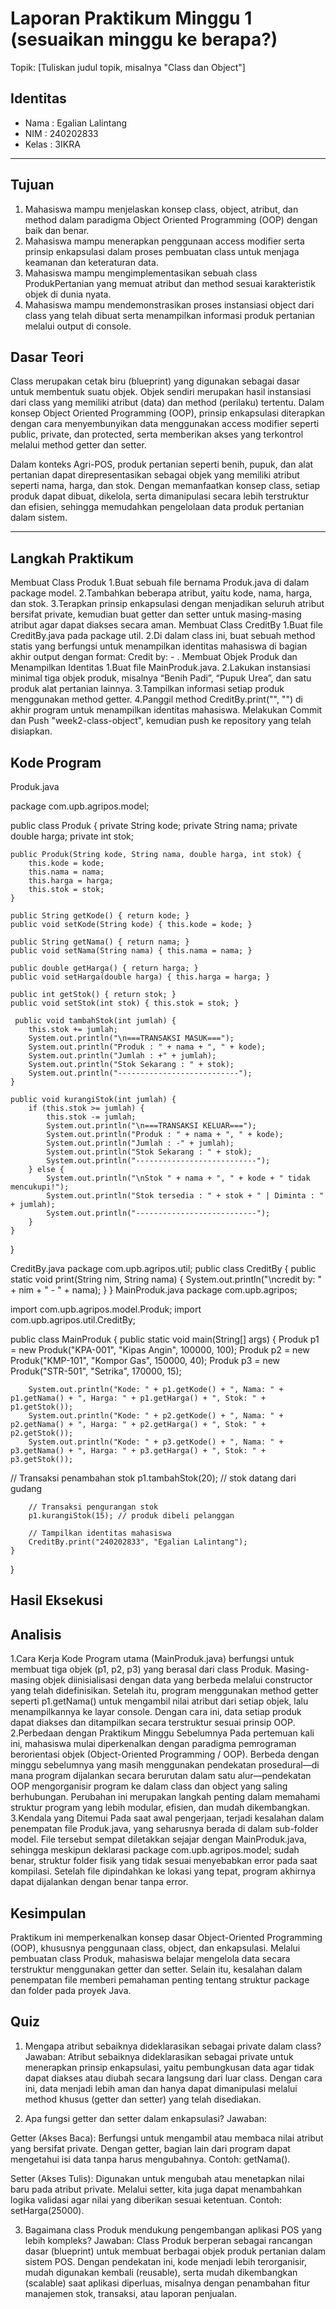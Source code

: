 # Laporan Praktikum Minggu 1 (sesuaikan minggu ke berapa?)
Topik: [Tuliskan judul topik, misalnya "Class dan Object"]

## Identitas
- Nama  : Egalian Lalintang
- NIM   : 240202833
- Kelas : 3IKRA

---

## Tujuan
1. Mahasiswa mampu menjelaskan konsep class, object, atribut, dan method dalam paradigma Object Oriented Programming (OOP) dengan baik dan benar.
2. Mahasiswa mampu menerapkan penggunaan access modifier serta prinsip enkapsulasi dalam proses pembuatan class untuk menjaga keamanan dan keteraturan data.
3. Mahasiswa mampu mengimplementasikan sebuah class ProdukPertanian yang memuat atribut dan method sesuai karakteristik objek di dunia nyata.
4. Mahasiswa mampu mendemonstrasikan proses instansiasi object dari class yang telah dibuat serta menampilkan informasi produk pertanian melalui output di console.
## Dasar Teori
Class merupakan cetak biru (blueprint) yang digunakan sebagai dasar untuk membentuk suatu objek. Objek sendiri merupakan hasil instansiasi dari class yang memiliki atribut (data) dan method (perilaku) tertentu. Dalam konsep Object Oriented Programming (OOP), prinsip enkapsulasi diterapkan dengan cara menyembunyikan data menggunakan access modifier seperti public, private, dan protected, serta memberikan akses yang terkontrol melalui method getter dan setter.

Dalam konteks Agri-POS, produk pertanian seperti benih, pupuk, dan alat pertanian dapat direpresentasikan sebagai objek yang memiliki atribut seperti nama, harga, dan stok. Dengan memanfaatkan konsep class, setiap produk dapat dibuat, dikelola, serta dimanipulasi secara lebih terstruktur dan efisien, sehingga memudahkan pengelolaan data produk pertanian dalam sistem.

---

## Langkah Praktikum
Membuat Class Produk
1.Buat sebuah file bernama Produk.java di dalam package model.
2.Tambahkan beberapa atribut, yaitu kode, nama, harga, dan stok.
3.Terapkan prinsip enkapsulasi dengan menjadikan seluruh atribut bersifat private, kemudian buat getter dan setter untuk masing-masing atribut agar dapat diakses secara aman.
Membuat Class CreditBy
1.Buat file CreditBy.java pada package util.
2.Di dalam class ini, buat sebuah method statis yang berfungsi untuk menampilkan identitas mahasiswa di bagian akhir output dengan format:
Credit by: <NIM> - <Nama>.
Membuat Objek Produk dan Menampilkan Identitas
1.Buat file MainProduk.java.
2.Lakukan instansiasi minimal tiga objek produk, misalnya “Benih Padi”, “Pupuk Urea”, dan satu produk alat pertanian lainnya.
3.Tampilkan informasi setiap produk menggunakan method getter.
4.Panggil method CreditBy.print("<NIM>", "<Nama>") di akhir program untuk menampilkan identitas mahasiswa.
Melakukan Commit dan Push
"week2-class-object", kemudian push ke repository yang telah disiapkan.

## Kode Program
Produk.java

package com.upb.agripos.model;

public class Produk {
    private String kode;
    private String nama;
    private double harga;
    private int stok;

    public Produk(String kode, String nama, double harga, int stok) {
        this.kode = kode;
        this.nama = nama;
        this.harga = harga;
        this.stok = stok;
    }

    public String getKode() { return kode; }
    public void setKode(String kode) { this.kode = kode; }

    public String getNama() { return nama; }
    public void setNama(String nama) { this.nama = nama; }

    public double getHarga() { return harga; }
    public void setHarga(double harga) { this.harga = harga; }

    public int getStok() { return stok; }
    public void setStok(int stok) { this.stok = stok; }

     public void tambahStok(int jumlah) {
        this.stok += jumlah;
        System.out.println("\n===TRANSAKSI MASUK===");
        System.out.println("Produk : " + nama + ", " + kode);
        System.out.println("Jumlah : +" + jumlah);
        System.out.println("Stok Sekarang : " + stok);
        System.out.println("---------------------------");
    }

    public void kurangiStok(int jumlah) {
        if (this.stok >= jumlah) {
            this.stok -= jumlah;
            System.out.println("\n===TRANSAKSI KELUAR===");
            System.out.println("Produk : " + nama + ", " + kode);
            System.out.println("Jumlah : -" + jumlah);
            System.out.println("Stok Sekarang : " + stok);
            System.out.println("---------------------------");
        } else {
            System.out.println("\nStok " + nama + ", " + kode + " tidak mencukupi!");
            System.out.println("Stok tersedia : " + stok + " | Diminta : " + jumlah);
            System.out.println("---------------------------");
        }
    }
}

CreditBy.java
package com.upb.agripos.util;
public class CreditBy {
    public static void print(String nim, String nama) {
        System.out.println("\ncredit by: " + nim + " - " + nama);
    }
}
MainProduk.java
package com.upb.agripos;

import com.upb.agripos.model.Produk;
import com.upb.agripos.util.CreditBy;

public class MainProduk {
    public static void main(String[] args) {
        Produk p1 = new Produk("KPA-001", "Kipas Angin", 100000, 100);
        Produk p2 = new Produk("KMP-101", "Kompor Gas", 150000, 40);
        Produk p3 = new Produk("STR-501", "Setrika", 170000, 15);

        System.out.println("Kode: " + p1.getKode() + ", Nama: " + p1.getNama() + ", Harga: " + p1.getHarga() + ", Stok: " + p1.getStok());
        System.out.println("Kode: " + p2.getKode() + ", Nama: " + p2.getNama() + ", Harga: " + p2.getHarga() + ", Stok: " + p2.getStok());
        System.out.println("Kode: " + p3.getKode() + ", Nama: " + p3.getNama() + ", Harga: " + p3.getHarga() + ", Stok: " + p3.getStok());
  // Transaksi penambahan stok
        p1.tambahStok(20);  // stok datang dari gudang

        // Transaksi pengurangan stok
        p1.kurangiStok(15); // produk dibeli pelanggan
      
        // Tampilkan identitas mahasiswa
        CreditBy.print("240202833", "Egalian Lalintang");
    }
}

## Hasil Eksekusi



## Analisis
1.Cara Kerja Kode
Program utama (MainProduk.java) berfungsi untuk membuat tiga objek (p1, p2, p3) yang berasal dari class Produk.
Masing-masing objek diinisialisasi dengan data yang berbeda melalui constructor yang telah didefinisikan. Setelah itu, program menggunakan method getter seperti p1.getNama() untuk mengambil nilai atribut dari setiap objek, lalu menampilkannya ke layar console.
Dengan cara ini, data setiap produk dapat diakses dan ditampilkan secara terstruktur sesuai prinsip OOP.
2.Perbedaan dengan Praktikum Minggu Sebelumnya
Pada pertemuan kali ini, mahasiswa mulai diperkenalkan dengan paradigma pemrograman berorientasi objek (Object-Oriented Programming / OOP).
Berbeda dengan minggu sebelumnya yang masih menggunakan pendekatan prosedural—di mana program dijalankan secara berurutan dalam satu alur—pendekatan OOP mengorganisir program ke dalam class dan object yang saling berhubungan.
Perubahan ini merupakan langkah penting dalam memahami struktur program yang lebih modular, efisien, dan mudah dikembangkan.
3.Kendala yang Ditemui
Pada saat awal pengerjaan, terjadi kesalahan dalam penempatan file Produk.java, yang seharusnya berada di dalam sub-folder model.
File tersebut sempat diletakkan sejajar dengan MainProduk.java, sehingga meskipun deklarasi package com.upb.agripos.model; sudah benar, struktur folder fisik yang tidak sesuai menyebabkan error pada saat kompilasi.
Setelah file dipindahkan ke lokasi yang tepat, program akhirnya dapat dijalankan dengan benar tanpa error.

## Kesimpulan
Praktikum ini memperkenalkan konsep dasar Object-Oriented Programming (OOP), khususnya penggunaan class, object, dan enkapsulasi.
Melalui pembuatan class Produk, mahasiswa belajar mengelola data secara terstruktur menggunakan getter dan setter.
Selain itu, kesalahan dalam penempatan file memberi pemahaman penting tentang struktur package dan folder pada proyek Java.

## Quiz
1. Mengapa atribut sebaiknya dideklarasikan sebagai private dalam class?
Jawaban:
Atribut sebaiknya dideklarasikan sebagai private untuk menerapkan prinsip enkapsulasi, yaitu pembungkusan data agar tidak dapat diakses atau diubah secara langsung dari luar class. Dengan cara ini, data menjadi lebih aman dan hanya dapat dimanipulasi melalui method khusus (getter dan setter) yang telah disediakan.

2. Apa fungsi getter dan setter dalam enkapsulasi?
Jawaban:

Getter (Akses Baca): Berfungsi untuk mengambil atau membaca nilai atribut yang bersifat private. Dengan getter, bagian lain dari program dapat mengetahui isi data tanpa harus mengubahnya.
Contoh: getNama().

Setter (Akses Tulis): Digunakan untuk mengubah atau menetapkan nilai baru pada atribut private. Melalui setter, kita juga dapat menambahkan logika validasi agar nilai yang diberikan sesuai ketentuan.
Contoh: setHarga(25000).

3. Bagaimana class Produk mendukung pengembangan aplikasi POS yang lebih kompleks?
Jawaban:
Class Produk berperan sebagai rancangan dasar (blueprint) untuk membuat berbagai objek produk pertanian dalam sistem POS. Dengan pendekatan ini, kode menjadi lebih terorganisir, mudah digunakan kembali (reusable), serta mudah dikembangkan (scalable) saat aplikasi diperluas, misalnya dengan penambahan fitur manajemen stok, transaksi, atau laporan penjualan.
